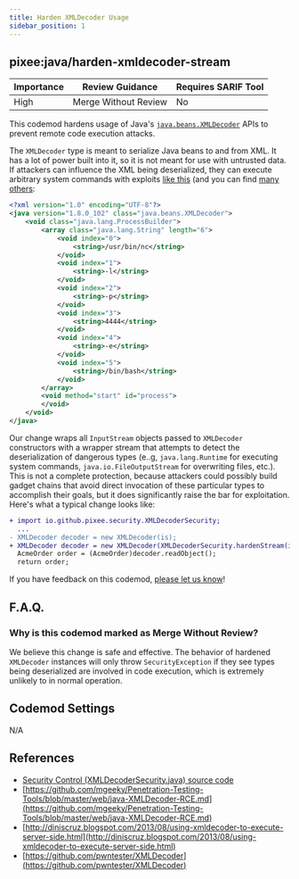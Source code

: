 ```yaml
---
title: Harden XMLDecoder Usage
sidebar_position: 1
---
```



## pixee:java/harden-xmldecoder-stream
| Importance | Review Guidance      | Requires SARIF Tool |
|------------|----------------------|---------------------|
 | High       | Merge Without Review | No                  |

This codemod hardens usage of Java's [`java.beans.XMLDecoder`](https://docs.oracle.com/en/java/javase/17/docs/api/java.desktop/java/beans/XMLDecoder.html) APIs to prevent remote code execution attacks.

The `XMLDecoder` type is meant to serialize Java beans to and from XML. It has a lot of power built into it, so it is not meant for use with untrusted data. If attackers can influence the XML being deserialized, they can execute arbitrary system commands with exploits [like this](https://github.com/mgeeky/Penetration-Testing-Tools/blob/master/web/java-XMLDecoder-RCE.md) (and you can find [many others](https://github.com/pwntester/XMLDecoder):

```xml
<?xml version="1.0" encoding="UTF-8"?>
<java version="1.8.0_102" class="java.beans.XMLDecoder">
    <void class="java.lang.ProcessBuilder">
        <array class="java.lang.String" length="6">
            <void index="0">
                <string>/usr/bin/nc</string>
            </void>
            <void index="1">
                <string>-l</string>
            </void>
            <void index="2">
                <string>-p</string>
            </void>
            <void index="3">
                <string>4444</string>
            </void>
            <void index="4">
                <string>-e</string>
            </void>
            <void index="5">
                <string>/bin/bash</string>
            </void>
        </array>
        <void method="start" id="process">
        </void>
    </void>
</java>
```

Our change wraps all `InputStream` objects passed to `XMLDecoder` constructors with a wrapper stream that attempts to detect the deserialization of dangerous types (e..g, `java.lang.Runtime` for executing system commands, `java.io.FileOutputStream` for overwriting files, etc.). This is not a complete protection, because attackers could possibly build gadget chains that avoid direct invocation of these particular types to accomplish their goals, but it does significantly raise the bar for exploitation. Here's what a typical change looks like:

```diff
+ import io.github.pixee.security.XMLDecoderSecurity;
  ...
- XMLDecoder decoder = new XMLDecoder(is);
+ XMLDecoder decoder = new XMLDecoder(XMLDecoderSecurity.hardenStream(is), null, null);
  AcmeOrder order = (AcmeOrder)decoder.readObject();
  return order;
```

If you have feedback on this codemod, [please let us know](mailto:feedback@pixee.ai)!

## F.A.Q. 

### Why is this codemod marked as Merge Without Review?

We believe this change is safe and effective. The behavior of hardened `XMLDecoder` instances will only throw `SecurityException` if they see types being deserialized are involved in code execution, which is extremely unlikely to in normal operation.

## Codemod Settings

N/A

## References
* [Security Control (XMLDecoderSecurity.java) source code](https://github.com/pixee/java-security-toolkit/blob/main/src/main/java/io/github/pixee/security/XMLDecoderSecurity.java)
* [https://github.com/mgeeky/Penetration-Testing-Tools/blob/master/web/java-XMLDecoder-RCE.md](https://github.com/mgeeky/Penetration-Testing-Tools/blob/master/web/java-XMLDecoder-RCE.md)
* [http://diniscruz.blogspot.com/2013/08/using-xmldecoder-to-execute-server-side.html](http://diniscruz.blogspot.com/2013/08/using-xmldecoder-to-execute-server-side.html)
* [https://github.com/pwntester/XMLDecoder](https://github.com/pwntester/XMLDecoder)
